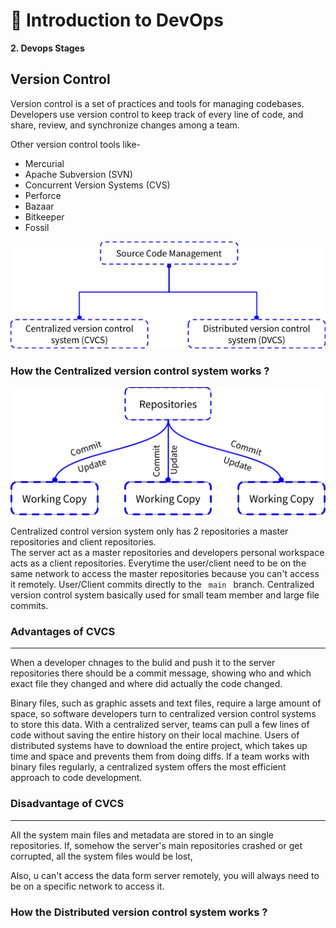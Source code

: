 #  🐍 Introduction to DevOps
**2. Devops Stages**
<h2> Version Control</h2>
<p>Version control is a set of practices and tools for managing codebases. Developers use version control to keep track of every line of code, and share, review, and synchronize changes among a team.</p>
<p> Other version control tools like-
 
 - Mercurial
 -  Apache Subversion (SVN)
 - Concurrent Version Systems (CVS)
 - Perforce
 - Bazaar
 - Bitkeeper
 -  Fossil
<img src='../Images/image1.png' alt='chart'>
<p><h3>How the Centralized version control system works ?</h3></p>
<img src='../Images/image2.png' alt='cvcs'>
<p>Centralized control version system only has 2 repositories a master repositories and client repositories.</br>
The server act as a master repositories and developers personal workspace acts as a client repositories. Everytime the user/client
need to be on the same network to access the master repositories because you can't access it remotely. User/Client commits directly to the <code> main </code> branch.
Centralized version control system basically used for small team member and large file commits.</p>
<h3>Advantages of CVCS</h3>
<hr>
<p>When a developer chnages to the bulid and push it to the server repositories there should be a commit message, showing who and which exact file they changed and where did actually the code changed. </p>
<p> Binary files, such as graphic assets and text files, require a large amount of space, so software developers turn to centralized version control systems to store this data. With a centralized server, teams can pull a few lines of code without saving the entire history on their local machine. Users of distributed systems have to download the entire project, which takes up time and space and prevents them from doing diffs. If a team works with binary files regularly, a centralized system offers the most efficient approach to code development.</p>

### Disadvantage of CVCS
<hr>
<p>All the system main files and metadata are stored in to an single repositories. If, somehow the server's main repositories crashed or get corrupted, all the system files would be lost,</p>
<p>Also, u can't access the data form server remotely, you will always need to be on a specific network to access it.</p>
<h3>How the Distributed version control system works ?</h3>

